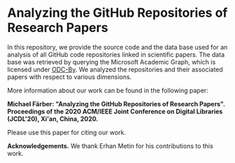 # Analyzing the GitHub Repositories of Research Papers

In this repository, we provide the source code and the data base used for an analysis of all GitHub code repositories linked in scientific papers. The data base was retrieved by querying the Microsoft Academic Graph, which is licensed under [ODC-By](https://opendatacommons.org/licenses/by/1-0/index.html). We analyzed the repositories and their associated papers with respect to various dimensions. 

More information about our work can be found in the following paper:

**Michael Färber: "Analyzing the GitHub Repositories of Research Papers". Proceedings of the 2020 ACM/IEEE Joint Conference on Digital Libraries (JCDL'20), Xi'an, China, 2020.**

Please use this paper for citing our work.

**Acknowledgements.** We thank Erhan Metin for his contributions to this work.
